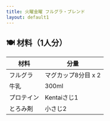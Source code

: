 ```yaml
---
title: 火曜金曜 フルグラ・ブレンド
layout: default1
---
```

## 🍽 材料（1人分）

| 材料  | 分量 |
| ---- | ---- |
| フルグラ | マグカップ8分目 x 2 |
| 牛乳 | 300ml |
| プロテイン | Kentaiさじ1 |
| とろみ剤 | 小さじ2
